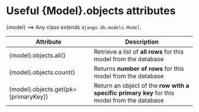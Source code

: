 # Useful {Model}.objects attributes

{model} ==> Any class extends `django.db.models.Model`.

| Attribute | Description |
|---------- |------------ |
| {model}.objects.all() | Retrieve a list of **all rows** for this model from the database |
| {model}.objects.count() | Returns **number of rows** for this model from the database |
| {model}.objects.get(pk=[primaryKey]) | Return an object of the **row with a specific primary key** for this model from the database |
